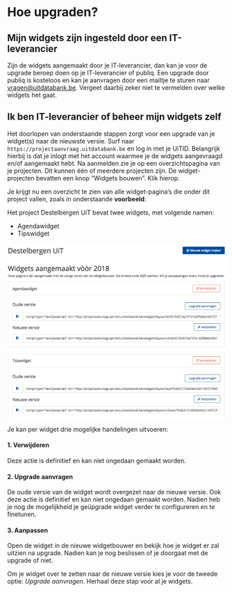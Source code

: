 ---
---

# Hoe upgraden?

## Mijn widgets zijn ingesteld door een IT-leverancier
Zijn de widgets aangemaakt door je IT-leverancier, dan kan je voor de upgrade beroep doen op je IT-leverancier of publiq. Een upgrade door publiq is kosteloos en kan je aanvragen door een mailtje te sturen naar [vragen@uitdatabank.be](mailto:vragen@uitdatabank.be). Vergeet daarbij zeker niet te vermelden over welke widgets het gaat.

## Ik ben IT-leverancier of beheer mijn widgets zelf 
Het doorlopen van onderstaande stappen zorgt voor een upgrade van je widget(s) naar de nieuwste versie. 
Surf naar ```https://projectaanvraag.uitdatabank.be``` en log in met je UiTID. Belangrijk hierbij is dat je inlogt met het account waarmee je de widgets aangevraagd en/of aangemaakt hebt. 
Na aanmelden zie je op een overzichtspagina van je projecten. Dit kunnen één of meerdere projecten zijn. De widget-projecten bevatten een knop “Widgets bouwen”. Klik hierop.

Je krijgt nu een overzicht te zien van alle widget-pagina’s die onder dit project vallen, zoals in onderstaande **voorbeeld**:
 
Het project Destelbergen UiT bevat twee widgets, met volgende namen:
* Agendawidget
* Tipswidget

![Voorbeeld-Destelbergen](/img/Voorbeeld-Destelbergen.png "Voorbeeld Destelbergen")

Je kan per widget drie mogelijke handelingen uitvoeren:

#### **1. Verwijderen** 
Deze actie is definitief en kan niet ongedaan gemaakt worden.

#### **2. Upgrade aanvragen** 
De oude versie van de widget wordt overgezet naar de nieuwe versie. Ook deze actie is definitief en kan niet ongedaan gemaakt worden. Nadien heb je nog de mogelijkheid je geüpgrade widget verder te configureren en te finetunen.

#### **3. Aanpassen** 

Open de widget in de nieuwe widgetbouwer en bekijk hoe je widget er zal uitzien na upgrade. Nadien kan je nog beslissen of je doorgaat met de upgrade of niet.  

Om je widget over te zetten naar de nieuwe versie kies je voor de tweede optie: *Upgrade aanvragen*. 
Herhaal deze stap voor al je widgets.
